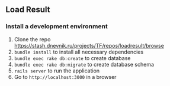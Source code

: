 ## Load Result

### Install a development environment

1. Clone the repo https://stash.dnevnik.ru/projects/TF/repos/loadresult/browse
2. `bundle install` to install all necessary dependencies
3. `bundle exec rake db:create` to create database
4. `bundle exec rake db:migrate` to create database schema
5. `rails server` to run the application
6. Go to `http://localhost:3000` in a browser
